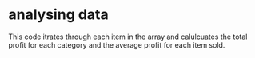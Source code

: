 # analysing data

This code itrates through each item in the array and calulcuates the total profit for each category and the average profit for each item sold. 
